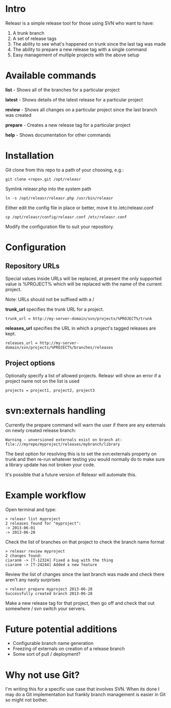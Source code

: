 Intro
=====

Releasr is a simple release tool for those using SVN who want to have:

1. A trunk branch
2. A set of release tags
3. The ability to see what's happened on trunk since the last tag was made
4. The ability to prepare a new release tag with a single command
5. Easy management of multiple projects with the above setup

Available commands
==================

**list** - Shows all of the branches for a particular project

**latest** - Shows details of the latest release for a particular project

**review** - Shows all changes on a particular project since the last branch was created

**prepare** - Creates a new release tag for a particular project

**help** - Shows documentation for other commands

Installation
============

Git clone from this repo to a path of your choosing, e.g.:

    git clone <repo>.git /opt/releasr

Symlink releasr.php into the system path

    ln -s /opt/releasr/releasr.php /usr/bin/releasr
    
Either edit the config file in place or better, move it to /etc/releasr.conf

    cp /opt/releasr/config/releasr.conf /etc/releasr.conf
    
Modify the configuration file to suit your repository.

Configuration
=============

Repository URLs
---------------

Special values inside URLs will be replaced, at present the only supported value is %PROJECT% which will be replaced with the name of the current project.

Note: URLs should not be suffixed with a /

**trunk_url** specifies the trunk URL for a project. 

    trunk_url = http://my-server-domain/svn/projects/%PROJECT%/trunk
    
**releases_url** specifies the URL in which a project's tagged releases are kept. 

    releases_url = http://my-server-domain/svn/projects/%PROJECT%/branches/releases
    
Project options
---------------

Optionally specify a list of allowed projects. Releasr will show an error if a project name not on the list is used

    projects = project1, project2, project3

svn:externals handling
==================

Currently the prepare command will warn the user if there are any externals on newly created release branch:

    Warning - unversioned externals exist on branch at:
    file:///myrepo/myproject/releases/mybranch/library

The best option for resolving this is to set the svn:externals property on trunk and then re-run whatever testing you would normally do to make sure a library update has not broken your code.

It's possible that a future version of Releasr will automate this.

Example workflow
================

Open terminal and type:

    > releasr list myproject
    2 releases found for "myproject":
    -> 2013-06-01
    -> 2013-06-20
    
Check the list of branches on that project to check the branch name format

    > releasr review myproject
    2 changes found:
    ciaranm -> [T-12324] Fixed a bug with the thing
    ciaranm -> [T-24244] Added a new feature

Review the list of changes since the last branch was made and check there aren't any nasty surprises

    > releasr prepare myproject 2013-06-28
    Successfully created branch 2013-06-28

Make a new release tag for that project, then go off and check that out somewhere / svn switch your servers.

Future potential additions
==========================

* Configurable branch name generation
* Freezing of externals on creation of a release branch
* Some sort of pull / deployment?

Why not use Git?
================

I'm writing this for a specific use case that involves SVN. When its done I may do a Git implementation but frankly branch management is easier in Git so might not bother.


